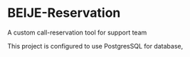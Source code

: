 # BEIJE-Reservation
A custom call-reservation tool for support team

This project is configured to use PostgresSQL for database,
